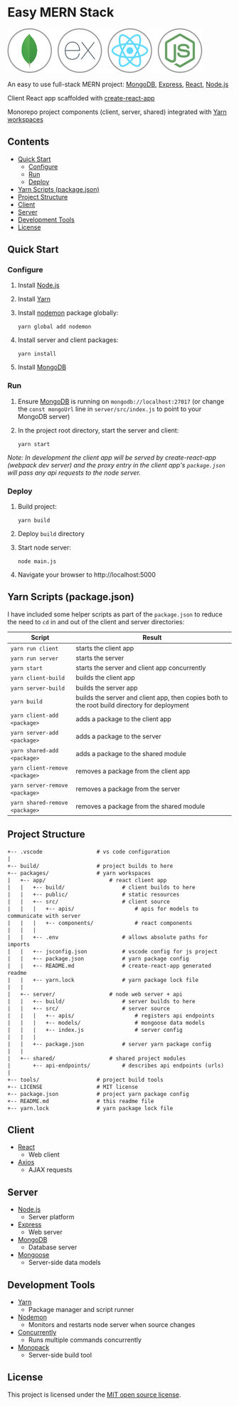 # Easy MERN Stack <!-- omit in toooc -->

![MERN](media/mern.png "MERN")

An easy to use full-stack MERN project: [MongoDB](https://www.mongodb.com/), [Express](https://expressjs.com/), [React](https://reactjs.org/), [Node.js](https://nodejs.org/en/)

Client React app scaffolded with [create-react-app](https://github.com/facebook/create-react-app)

Monorepo project components (client, server, shared) integrated with [Yarn workspaces](https://yarnpkg.com/lang/en/docs/workspaces/)

## Contents <!-- omit in toc -->
- [Quick Start](#quick-start)
  - [Configure](#configure)
  - [Run](#run)
  - [Deploy](#deploy)
- [Yarn Scripts (package.json)](#yarn-scripts-packagejson)
- [Project Structure](#project-structure)
- [Client](#client)
- [Server](#server)
- [Development Tools](#development-tools)
- [License](#license)

## Quick Start

### Configure

1. Install [Node.js](https://nodejs.org/en/)

2. Install [Yarn](https://yarnpkg.com/en/)

3. Install [nodemon](https://github.com/remy/nodemon) package globally:

    ```
    yarn global add nodemon
    ```

4. Install server and client packages:

    ```
    yarn install
    ```

5. Install [MongoDB](https://www.mongodb.com/download-center/community)

### Run

1. Ensure [MongoDB](https://www.mongodb.com/) is running on `mongodb://localhost:27017` (or change the `const mongoUrl` line in `server/src/index.js` to point to your MongoDB server)

2. In the project root directory, start the server and client:

    ```
    yarn start
    ```

_Note: In development the client app will be served by create-react-app (webpack dev server) and the proxy entry in the client app's `package.json` will pass any api requests to the node server._

### Deploy

1. Build project:
    ```
    yarn build
    ```

2. Deploy `build` directory

3. Start node server:
    ```
    node main.js
    ```

4. Navigate your browser to http://localhost:5000

## Yarn Scripts (package.json)

I have included some helper scripts as part of the `package.json` to reduce the need to `cd` in and out of the client and server directories:

| Script | Result |
| --- | --- |
| `yarn run client` | starts the client app |
| `yarn run server` | starts the server |
| `yarn start` | starts the server and client app concurrently |
| `yarn client-build` | builds the client app |
| `yarn server-build` | builds the server app |
| `yarn build` | builds the server and client app, then copies both to the root build directory for deployment |
| `yarn client-add <package>` | adds a package to the client app |
| `yarn server-add <package>` | adds a package to the server |
| `yarn shared-add <package>` | adds a package to the shared module |
| `yarn client-remove <package>` | removes a package from the client app |
| `yarn server-remove <package>` | removes a package from the server |
| `yarn shared-remove <package>` | removes a package from the shared module |

## Project Structure

```
+-- .vscode                 # vs code configuration
|
+-- build/                  # project builds to here
+-- packages/               # yarn workspaces
|   +-- app/                    # react client app
|   |   +-- build/                  # client builds to here
|   |   +-- public/                 # static resources
|   |   +-- src/                    # client source
|   |   |   +-- apis/                   # apis for models to communicate with server
|   |   |   +-- components/             # react components
|   |   |
|   |   +-- .env                    # allows absolute paths for imports
|   |   +-- jsconfig.json           # vscode config for js project
|   |   +-- package.json            # yarn package config
|   |   +-- README.md               # create-react-app generated readme
|   |   +-- yarn.lock               # yarn package lock file
|   |
|   +-- server/                 # node web server + api
|   |   +-- build/                  # server builds to here
|   |   +-- src/                    # server source
|   |   |   +-- apis/                   # registers api endpoints
|   |   |   +-- models/                 # mongoose data models
|   |   |   +-- index.js                # server config
|   |   |
|   |   +-- package.json            # server yarn package config
|   |
|   +-- shared/                 # shared project modules
|       +-- api-endpoints/          # describes api endpoints (urls)
|
+-- tools/                  # project build tools
+-- LICENSE                 # MIT license
+-- package.json            # project yarn package config
+-- README.md               # this readme file
+-- yarn.lock               # yarn package lock file
```

## Client

* [React](https://reactjs.org/)
    * Web client
* [Axios](https://github.com/axios/axios)
    * AJAX requests

## Server

* [Node.js](https://nodejs.org/en/)
    * Server platform
* [Express](https://expressjs.com/)
    * Web server
* [MongoDB](https://www.mongodb.com/)
    * Database server
* [Mongoose](https://mongoosejs.com/)
    * Server-side data models

## Development Tools

* [Yarn](https://yarnpkg.com/en/)
    * Package manager and script runner
* [Nodemon](https://github.com/remy/nodemon)
    * Monitors and restarts node server when source changes
* [Concurrently](https://github.com/kimmobrunfeldt/concurrently)
    * Runs multiple commands concurrently
* [Monopack](https://github.com/flegall/monopack)
    * Server-side build tool

## License

This project is licensed under the [MIT open source license](/LICENSE).
